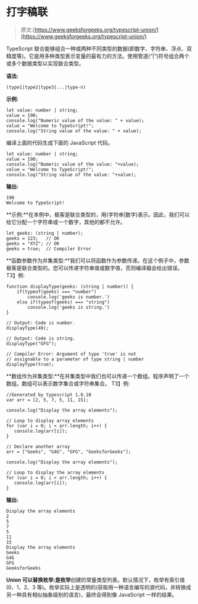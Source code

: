 # 打字稿联

> 原文:[https://www.geeksforgeeks.org/typescript-union/](https://www.geeksforgeeks.org/typescript-union/)

TypeScript 联合能够组合一种或两种不同类型的数据(即数字、字符串、浮点、双精度等)。它是用多种类型表示变量的最有力的方法。使用管道(“|”)符号组合两个或多个数据类型以实现联合类型。

**语法:**

```
(type1|type2|type3|...|type-n)
```

**示例:**

```
let value: number | string;  
value = 190;  
console.log("Numeric value of the value: " + value);  
value = "Welcome to TypeScript!";  
console.log("String value of the value: " + value);
```

编译上面的代码生成下面的 JavaScript 代码。

```
let value: number | string;  
value = 190;  
console.log("Numeric value of the value: "+value);  
value = "Welcome to TypeScript!";  
console.log("String value of the value: "+value); 
```

**输出:**

```
190
Welcome to TypeScript!
```

**示例:**在本例中，极客是联合类型的，用(字符串|数字)表示。因此，我们可以给它分配一个字符串或一个数字，其他的都不允许。

```
let geeks: (string | number);
geeks = 123;   // OK
geeks = "XYZ"; // OK
geeks = true;  // Compiler Error 
```

**函数参数作为并集类型:**我们可以将函数作为参数传递。在这个例子中，参数极客是联合类型的。您可以传递字符串值或数字值，否则编译器会给出错误。
T3】例:

```
function displayType(geeks: (string | number)) {
    if(typeof(geeks) === "number")
        console.log('geeks is number.')
    else if(typeof(geeks) === "string")
        console.log('geeks is string.')
}

// Output: Code is number. 
displayType(49); 

// Output: Code is string.
displayType("GFG"); 

// Compiler Error: Argument of type 'true' is not 
// assignable to a parameter of type string | number
displayType(true); 
```

**数组作为并集类型:**在并集类型中我们也可以传递一个数组。程序声明了一个数组。数组可以表示数字集合或字符串集合。
T3】例:

```
//Generated by typescript 1.8.10
var arr = [2, 5, 7, 5, 11, 15];

console.log("Display the array elements");

// Loop to display array elements
for (var i = 0; i < arr.length; i++) {
   console.log(arr[i]);
}

// Declare another array
arr = ["Geeks", "G4G", "GFG", "GeeksforGeeks"];

console.log("Display the array elements");

// Loop to display the array elements
for (var i = 0; i < arr.length; i++) {
   console.log(arr[i]);
}
```

**输出:**

```
Display the array elements
2
5
7
5
11
15
Display the array elements
Geeks
G4G
GFG
GeeksforGeeks

```

**Union 可以替换枚举:**是**枚举**创建的常量类型列表。默认情况下，枚举有索引值(0、1、2、3 等)。枚举实际上是透明的(获取用一种语言编写的源代码，并转换成另一种具有相似抽象级别的语言)，最终会得到像 JavaScript 一样的结果。